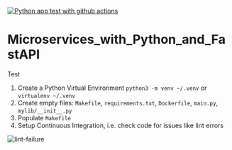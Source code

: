 [![Python app test with github actions](https://github.com/gokhaneraslan/AWS_Microservices_with_Python_and_FastAPI/actions/workflows/devops.yml/badge.svg)](https://github.com/gokhaneraslan/AWS_Microservices_with_Python_and_FastAPI/actions/workflows/devops.yml)


# Microservices_with_Python_and_FastAPI
Test

1. Create a Python Virtual Environment `python3 -m venv ~/.venv` or `virtualenv ~/.venv`
2. Create empty files: `Makefile`, `requirements.txt`, `Dockerfile`, `main.py`, `mylib/__init__.py`
3. Populate `Makefile`
4. Setup Continuous Integration, i.e. check code for issues like lint errors

![lint-failure](https://user-images.githubusercontent.com/92183319/207873232-73969de4-69b1-4c2f-81e4-89f752a01a3d.png)

